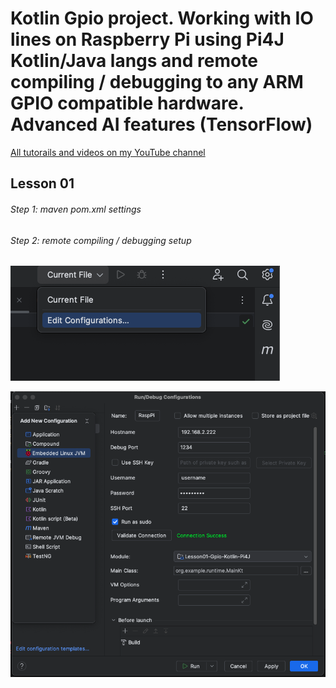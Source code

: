 # Kotlin Gpio project. Working with IO lines on Raspberry Pi using Pi4J Kotlin/Java langs and remote compiling / debugging to any ARM GPIO compatible hardware. Advanced AI features (TensorFlow)

[All tutorails and videos on my YouTube channel](https://www.youtube.com/@OleksandrNeiko)


## Lesson 01


###### Step 1: maven pom.xml settings


###### Step 2: remote compiling / debugging setup




![screenshot](readme/readme01.png)


![screenshot](readme/readme02.png)
